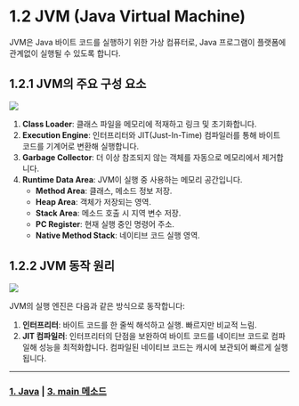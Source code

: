 # 1.2 JVM (Java Virtual Machine)

JVM은 Java 바이트 코드를 실행하기 위한 가상 컴퓨터로, Java 프로그램이 플랫폼에 관계없이 실행될 수 있도록 합니다.

## 1.2.1 JVM의 주요 구성 요소
![](https://velog.velcdn.com/images/social1060/post/cd857fbc-56c0-421a-aea7-3bcca1e3c1dc/image.png)
1. **Class Loader**: 클래스 파일을 메모리에 적재하고 링크 및 초기화합니다.
2. **Execution Engine**: 인터프리터와 JIT(Just-In-Time) 컴파일러를 통해 바이트 코드를 기계어로 변환해 실행합니다.
3. **Garbage Collector**: 더 이상 참조되지 않는 객체를 자동으로 메모리에서 제거합니다.
4. **Runtime Data Area**: JVM이 실행 중 사용하는 메모리 공간입니다.
    - **Method Area**: 클래스, 메소드 정보 저장.
    - **Heap Area**: 객체가 저장되는 영역.
    - **Stack Area**: 메소드 호출 시 지역 변수 저장.
    - **PC Register**: 현재 실행 중인 명령어 주소.
    - **Native Method Stack**: 네이티브 코드 실행 영역.

## 1.2.2 JVM 동작 원리
![](https://velog.velcdn.com/images/social1060/post/170a9ecc-a7d6-45bc-914f-c084d2fb15f9/image.png)

JVM의 실행 엔진은 다음과 같은 방식으로 동작합니다:

1. **인터프리터**: 바이트 코드를 한 줄씩 해석하고 실행. 빠르지만 비교적 느림.
2. **JIT 컴파일러**: 인터프리터의 단점을 보완하여 바이트 코드를 네이티브 코드로 컴파일해 성능을 최적화합니다. 컴파일된 네이티브 코드는 캐시에 보관되어 빠르게 실행됩니다.

---

### [1. Java](./1.%20Java.md) | [3. main 메소드](./3.%20main%20메소드.md)
